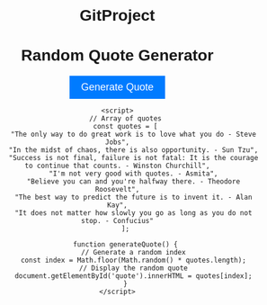 # GitProject
<!DOCTYPE html>
<html lang="en">
<head>
    <meta charset="UTF-8">
    <meta name="viewport" content="width=device-width, initial-scale=1.0">
    <title>Random Quote Generator</title>
    <style>
        body {
            font-family: Arial, sans-serif;
            text-align: center;
            margin: 0;
            padding: 0;
        }
        #quote {
            font-size: 24px;
            margin: 20px auto;
            max-width: 80%;
        }
        #generate-btn {
            padding: 10px 20px;
            font-size: 18px;
            background-color: #007bff;
            color: #fff;
            border: none;
            cursor: pointer;
        }
    </style>
</head>
<body>
    <h1>Random Quote Generator</h1>
    <div id="quote"></div>
    <button id="generate-btn" onclick="generateQuote()">Generate Quote</button>

    <script>
        // Array of quotes
        const quotes = [
            "The only way to do great work is to love what you do - Steve Jobs",
            "In the midst of chaos, there is also opportunity. - Sun Tzu",
            "Success is not final, failure is not fatal: It is the courage to continue that counts. - Winston Churchill",
            "I'm not very good with quotes. - Asmita",
            "Believe you can and you're halfway there. - Theodore Roosevelt",
            "The best way to predict the future is to invent it. - Alan Kay",
            "It does not matter how slowly you go as long as you do not stop. - Confucius"
        ];

        function generateQuote() {
            // Generate a random index
            const index = Math.floor(Math.random() * quotes.length);
            // Display the random quote
            document.getElementById('quote').innerHTML = quotes[index];
        }
    </script>
</body>
</html>
